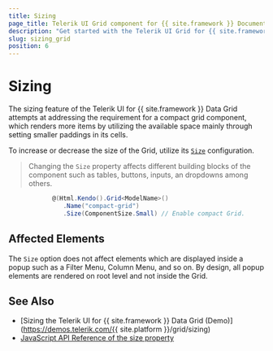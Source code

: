 ```yaml
---
title: Sizing
page_title: Telerik UI Grid component for {{ site.framework }} Documentation - Sizing
description: "Get started with the Telerik UI Grid for {{ site.framework }} and learn about its sizing options."
slug: sizing_grid
position: 6
---
```


# Sizing

The sizing feature of the Telerik UI for {{ site.framework }} Data Grid attempts at addressing the requirement for a compact grid component, which renders more items by utilizing the available space mainly through setting smaller paddings in its cells.

To increase or decrease the size of the Grid, utilize its [`Size`](https://docs.telerik.com/aspnet-mvc/api/kendo.mvc.ui.fluent/gridbuilder#sizekendomvcuicomponentsize) configuration.

> Changing the `Size` property affects different building blocks of the component such as tables, buttons, inputs, an dropdowns among others.

```C#
            @(Html.Kendo().Grid<ModelName>()
               .Name("compact-grid")
               .Size(ComponentSize.Small) // Enable compact Grid.
```

## Affected Elements

The `Size` option does not affect elements which are displayed inside a popup such as a Filter Menu, Column Menu, and so on. By design, all popup elements are rendered on root level and not inside the Grid.

## See Also

* [Sizing the Telerik UI for {{ site.framework }} Data Grid (Demo)](https://demos.telerik.com/{{ site.platform }}/grid/sizing)
* [JavaScript API Reference of the size property](https://docs.telerik.com/kendo-ui/api/javascript/ui/grid/configuration/size)
